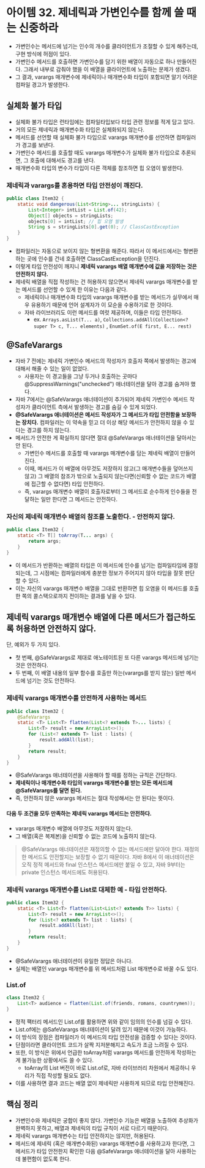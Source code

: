 # 아이템 32. 제네릭과 가변인수를 함께 쓸 때는 신중하라

- 가변인수는 메서드에 넘기는 인수의 개수를 클라이언트가 조절할 수 있게 해주는데, 구현 방식에 허점이 있다.
- 가변인수 메서드를 호출하면 가변인수를 담기 위한 배열이 자동으로 하나 만들어진다. 그래서 내부로 감춰야 했을 이 배열을 클라이언트에 노출하는 문제가 생겼다.
- 그 결과, varargs 매개변수에 제네릭이나 매개변수화 타입이 포함되면 알기 어려운 컴파일 경고가 발생한다.

## 실체화 불가 타입

- 실체화 불가 타입은 런타임에는 컴파일타입보다 타입 관련 정보를 적게 담고 있다.
- 거의 모든 제네릭과 매개변수화 타입은 실체화되지 않는다.
- 메서드를 선언할 때 실체화 불가 타입으로 varargs 매개변수를 선언하면 컴파일러가 경고를 보낸다.
- 가변인수 메서드를 호출할 때도 varargs 매개변수가 실체화 불가 타입으로 추론되면, 그 호출에 대해서도 경고를 낸다.
- 매개변수화 타입의 변수가 타입이 다른 객체를 참조하면 힙 오염이 발생한다.

### 제네릭과 varargs를 혼용하면 타입 안전성이 깨진다.

```java
public class Item32 {
    static void dangerous(List<String>... stringLists) {
        List<Integer> intList = List.of(42);
        Object[] objects = stringLists;
        objects[0] = intList; // 힙 오염 발생
        String s = stringLists[0].get(0); // ClassCastException
    }
}
```

- 컴파일러는 자동으로 보이지 않는 형변환을 해준다. 따라서 이 메서드에서는 형변환하는 곳에 인수를 건네 호출하면 ClassCastException을 던진다.
- 이렇게 타입 안전성이 깨지니 **제네릭 varargs 배열 매개변수에 값을 저장하는 것은 안전하지 않다.**
- 제네릭 배열을 직접 작성하는 건 허용하지 않으면서 제네릭 varargs 매개변수를 받는 메서드를 선언할 수 있게 한 이유는 다음과 같다.
    - 제네릭이나 매개변수화 타입의 varargs 매개변수를 받는 메서드가 실무에서 매우 유용하기 때문에 언어 설계자가 이 모순을 수용하기로 한 것이다.
    - 자바 라이브러리도 이런 메서드를 여럿 제공하며, 이들은 타입 안전하다.
        - ex. `Arrays.asList(T... a)`, `Collections.addAll(Collection<? super T> c, T... elements)`
          , `EnumSet.of(E first, E... rest)`

## @SafeVarargs

- 자바 7 전에는 제네릭 가변인수 메서드의 작성자가 호출자 쪽에서 발생하는 경고에 대해서 해줄 수 있는 일이 없었다.
    - 사용자는 이 경고들을 그냥 두거나 호출하는 곳마다 @SuppressWarnings("unchecked") 애너테이션을 달아 경고를 숨겨야 했다.
- 자바 7에서는 @SafeVarargs 애너테이션이 추가되어 제네릭 가변인수 메서드 작성자가 클라이언트 측에서 발생하는 경고를 숨길 수 있게 되었다.
- **@SafeVarargs 애너테이션은 메서드 작성자가 그 메서드가 타입 안전함을 보장하는 장치다.** 컴파일러는 이 약속을 믿고 더 이상 해당 메서드가 안전하지 않을 수 있다는 경고를 하지 않는다.
- 메서드가 안전한 게 확실하지 않다면 절대 @SafeVarargs 애너테이션을 달아서는 안 된다.
    - 가변인수 메서드를 호출할 때 varargs 매개변수를 담는 제네릭 배열이 만들어진다.
    - 이때, 메서드가 이 배열에 아무것도 저장하지 않고(그 매개변수들을 덮어쓰지 않고) 그 배열의 참조가 밖으로 노출되지 않는다면(신뢰할 수 없는 코드가 배열에 접근할 수 없다면) 타입 안전하다.
    - 즉, varargs 매개변수 배열이 호출자로부터 그 메서드로 순수하게 인수들을 전달하는 일만 한다면 그 메서드는 안전하다.

### 자신의 제네릭 매개변수 배열의 참조를 노출한다. - 안전하지 않다.

```java
public class Item32 {
    static <T> T[] toArray(T... args) {
        return args;
    }
}
```

- 이 메서드가 반환하는 배열의 타입은 이 메서드에 인수를 넘기는 컴파일타임에 결정되는데, 그 시점에는 컴파일러에게 충분한 정보가 주어지지 않아 타입을 잘못 판단할 수 있다.
- 이는 자신의 varargs 매개변수 배열을 그대로 반환하면 힙 오염을 이 메서드를 호출한 쪽의 콜스택으로까지 전이하는 결과를 낳을 수 있다.

## 제네릭 varargs 매개변수 배열에 다른 메서드가 접근하도록 허용하면 안전하지 않다.

단, 예외가 두 가지 있다.

- 첫 번째, @SafeVarargs로 제대로 애노테이트된 또 다른 varargs 메서드에 넘기는 것은 안전하다.
- 두 번째, 이 배열 내용의 일부 함수를 호출만 하는(varargs를 받지 않는) 일반 메서드에 넘기는 것도 안전하다.

### 제네릭 varargs 매개변수를 안전하게 사용하는 메서드

```java
public class Item32 {
    @SafeVarargs
    static <T> List<T> flatten(List<? extends T>... lists) {
        List<T> result = new ArrayList<>();
        for (List<? extends T> list : lists) {
            result.addAll(list);
        }
        return result;
    }
}
```

- @SafeVarargs 애너테이션을 사용해야 할 때를 정하는 규칙은 간단하다.
- **제네릭이나 매개변수화 타입의 varargs 매개변수를 받는 모든 메서드에 @SafeVarargs를 달면 된다.**
- 즉, 안전하지 않은 varargs 메서드는 절대 작성해서는 안 된다는 뜻이다.

#### 다음 두 조건을 모두 만족하는 제네릭 varargs 메서드는 안전하다.

- varargs 매개변수 배열에 아무것도 저장하지 않는다.
- 그 배열(혹은 복제본)을 신뢰할 수 없는 코드에 노출하지 않는다.

> @SafeVarargs 애너테이션은 재정의할 수 없는 메서드에만 달아야 한다. 재정의한 메서드도 안전할지는 보장할 수 없기 때문이다.
> 자바 8에서 이 애너테이션은 오직 정적 메서드와 final 인스턴스 메서드에만 붙일 수 있고, 자바 9부터는 private 인스턴스 메서드에도 허용된다.

### 제네릭 varargs 매개변수를 List로 대체한 예 - 타입 안전하다.

```java
public class Item32 {
    static <T> List<T> flatten(List<List<? extends T>> lists) {
        List<T> result = new ArrayList<>();
        for (List<? extends T> list : lists) {
            result.addAll(list);
        }
        return result;
    }
}
```

- @SafeVarargs 애너테이션이 유일한 정답은 아니다.
- 실제는 배열인 varargs 매개변수를 위 메서드처럼 List 매개변수로 바꿀 수도 있다.

### List.of

```java
class Item32 {
    List<T> audience = flatten(List.of(friends, romans, countrymen));
}

```

- 정적 팩터리 메서드인 List.of를 활용하면 위와 같이 임의의 인수를 넘길 수 있다.
- List.of에는 @SafeVarargs 애너테이션이 달려 있기 때문에 이것이 가능하다.
- 이 방식의 장점은 컴파일러가 이 메서드의 타입 안전성을 검증할 수 있다는 것이다.
- 단점이라면 클라이언트 코드가 살짝 지저분해지고 속도가 조금 느려질 수 있다.
- 또한, 이 방식은 위에서 언급한 toArray처럼 varargs 메서드를 안전하게 작성하는 게 불가능한 상황에서도 쓸 수 있다.
    - toArray의 List 버전이 바로 List.of로, 자바 라이브러리 차원에서 제공하니 우리가 직접 작성할 필요도 없다.
- 이를 사용하면 결과 코드는 배열 없이 제네릭만 사용하게 되므로 타입 안전해진다.

## 핵심 정리

- 가변인수와 제네릭은 궁합이 좋지 않다. 가변인수 기능은 배열을 노출하여 추상화가 완벽하지 못하고, 배열과 제네릭의 타입 규칙이 서로 다르기 때문이다.
- 제네릭 varargs 매개변수는 타입 안전하지는 않지만, 허용된다.
- 메서드에 제네릭 (혹은 매개변수화된) varargs 매개변수를 사용하고자 한다면, 그 메서드가 타입 안전한지 확인한 다음 @SafeVarargs 애너테이션을 달아 사용하는 데 불편함이 없도록 한다.
